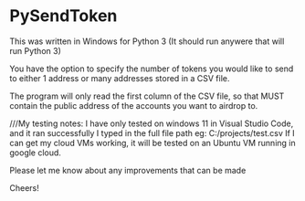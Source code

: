 # PySendToken

This was written in Windows for Python 3 (It should run anywere that will run Python 3)

You have the option to specify the number of tokens you would like to send to either 1 address or many addresses stored in a CSV file.

The program will only read the first column of the CSV file, so that MUST contain the public address of the accounts you want to airdrop to.

///My testing notes:
I have only tested on windows 11 in Visual Studio Code, and it ran successfully
I typed in the full file path eg:  C:/projects/test.csv
If I can get my cloud VMs working, it will be tested on an Ubuntu VM running in google cloud.

Please let me know about any improvements that can be made

Cheers!
